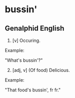 # bussin'
## Genalphid English

1. [v] Occuring.

Example:

"What's bussin'?"

2. [adj, v] (Of food) Delicious.

Example:

"That food's bussin', fr fr."